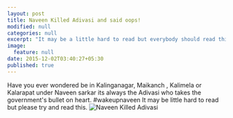 ```yaml
---
layout: post
title: Naveen Killed Adivasi and said oops!
modified: null
categories: null
excerpt: "It may be a little hard to read but everybody should read this brochure and know the story of these 3 innocent men."
image: 
  feature: null
date: 2015-12-02T03:40:27+05:30
published: true
---
```


Have you ever wondered be in Kalinganagar, Maikanch , Kalimela or Kalarapat under Naveen sarkar its always the Adivasi who takes the government's bullet on heart. #wakeupnaveen
It may be little hard to read but please try and read this.
![Naveen Killed Adivasi]({{site.baseurl}}/images/bhawanipatna.gif)

